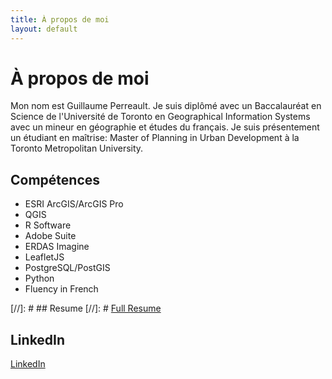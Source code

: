 ```yaml
---
title: À propos de moi
layout: default
---
```


# À propos de moi
Mon nom est Guillaume Perreault. Je suis diplômé avec un Baccalauréat en Science de l'Université de Toronto en Geographical Information Systems avec un mineur en géographie et études du français. Je suis présentement un étudiant en maîtrise: Master of Planning in Urban Development à la Toronto Metropolitan University.


## Compétences
* ESRI ArcGIS/ArcGIS Pro
* QGIS
* R Software
* Adobe Suite
* ERDAS Imagine
* LeafletJS
* PostgreSQL/PostGIS
* Python
* Fluency in French

[//]: # ## Resume
[//]: # [Full Resume](./Guillaume_Perreault_resume.pdf)

## LinkedIn
[LinkedIn](https://www.linkedin.com/in/guillaume-perreault-5b9b352b1/)

